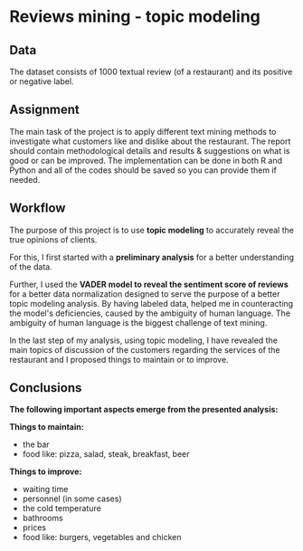 # Reviews mining -  topic modeling

## Data

The dataset consists of 1000 textual review (of a restaurant) and its positive or negative label.

## Assignment

The main task of the project is to apply different text mining methods to investigate what customers like and
dislike about the restaurant. The report should contain methodological details and results & suggestions on what is good or can be improved. The implementation can be done in both R and Python and all of the codes should be saved so you can
provide them if needed.

## Workflow

The purpose of this project is to use **topic modeling** to accurately reveal the true opinions of clients. 

For this, I first started with a **preliminary analysis** for a better understanding of the data.

Further, I used the **VADER model to reveal the sentiment score of reviews** for a better data normalization designed to serve the purpose of a better topic modeling analysis. By having labeled data, helped me in counteracting the model's deficiencies, caused by the ambiguity of human language. The ambiguity of human language is the biggest challenge of text mining.

In the last step of my analysis, using topic modeling, I have revealed the main topics of discussion of the customers regarding the services of the restaurant and I proposed things to maintain or to improve.

## Conclusions

**The following important aspects emerge from the presented analysis:**

**Things to maintain:**
* the bar
* food like: pizza, salad, steak, breakfast, beer

**Things to improve:**
* waiting time
* personnel (in some cases)
* the cold temperature
* bathrooms
* prices
* food like: burgers, vegetables and chicken
